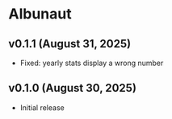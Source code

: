# Albunaut


## v0.1.1 (August 31, 2025)

- Fixed: yearly stats display a wrong number


## v0.1.0 (August 30, 2025)

- Initial release
